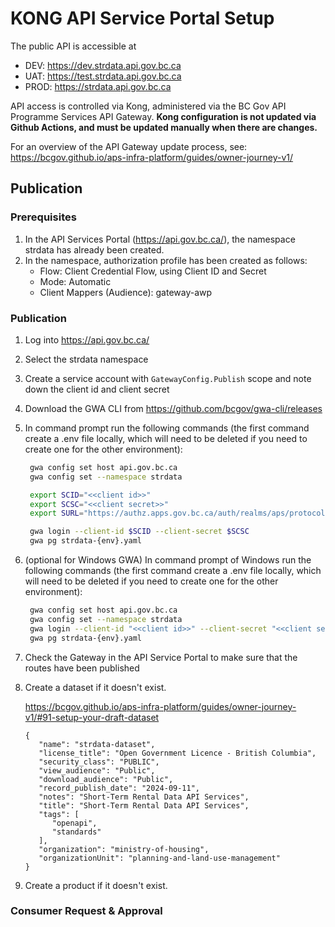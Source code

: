 # KONG API Service Portal Setup

The public API is accessible at

* DEV: https://dev.strdata.api.gov.bc.ca
* UAT: https://test.strdata.api.gov.bc.ca
* PROD: https://strdata.api.gov.bc.ca

API access is controlled via Kong, administered via the BC Gov API Programme Services API Gateway.
**Kong configuration is not updated via Github Actions, and must be updated manually when there are changes.**

For an overview of the API Gateway update process, see:
https://bcgov.github.io/aps-infra-platform/guides/owner-journey-v1/


## Publication

### Prerequisites
1. In the API Services Portal (https://api.gov.bc.ca/), the namespace strdata has already been created.
2. In the namespace, authorization profile has been created as follows:
    * Flow: Client Credential Flow, using Client ID and Secret
    * Mode: Automatic
    * Client Mappers (Audience): gateway-awp


### Publication


1. Log into https://api.gov.bc.ca/
2. Select the strdata namespace
3. Create a service account with `GatewayConfig.Publish` scope and note down the client id and client secret
4. Download the GWA CLI from https://github.com/bcgov/gwa-cli/releases
5. In command prompt run the following commands (the first command create a .env file locally, which will need to be deleted if you need to create one for the other environment):

   ```sh
    gwa config set host api.gov.bc.ca
    gwa config set --namespace strdata

    export SCID="<<client id>>"
    export SCSC="<<client secret>>"
    export SURL="https://authz.apps.gov.bc.ca/auth/realms/aps/protocol/openid-connect/token"

    gwa login --client-id $SCID --client-secret $SCSC
    gwa pg strdata-{env}.yaml
   ```
5. (optional for Windows GWA) In command prompt of Windows run the following commands (the first command create a .env file locally, which will need to be deleted if you need to create one for the other environment):

   ```sh
    gwa config set host api.gov.bc.ca
    gwa config set --namespace strdata
    gwa login --client-id "<<client id>>" --client-secret "<<client secret>>"
    gwa pg strdata-{env}.yaml
   ```
6. Check the Gateway in the API Service Portal to make sure that the routes have been published
7. Create a dataset if it doesn't exist.

   https://bcgov.github.io/aps-infra-platform/guides/owner-journey-v1/#91-setup-your-draft-dataset

   ```
   {
      "name": "strdata-dataset",
      "license_title": "Open Government Licence - British Columbia",
      "security_class": "PUBLIC",
      "view_audience": "Public",
      "download_audience": "Public",
      "record_publish_date": "2024-09-11",
      "notes": "Short-Term Rental Data API Services",
      "title": "Short-Term Rental Data API Services",
      "tags": [
         "openapi",
         "standards"
      ],
      "organization": "ministry-of-housing",
      "organizationUnit": "planning-and-land-use-management"
   }
   ```

8. Create a product if it doesn't exist.

### Consumer Request & Approval


